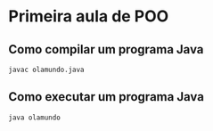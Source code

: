 # Primeira aula de POO

## Como compilar um programa Java

```
javac olamundo.java

```
## Como executar um programa Java

```
java olamundo

```